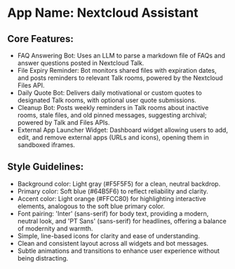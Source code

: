 # **App Name**: Nextcloud Assistant

## Core Features:

- FAQ Answering Bot: Uses an LLM to parse a markdown file of FAQs and answer questions posted in Nextcloud Talk.
- File Expiry Reminder: Bot monitors shared files with expiration dates, and posts reminders to relevant Talk rooms, powered by the Nextcloud Files API.
- Daily Quote Bot: Delivers daily motivational or custom quotes to designated Talk rooms, with optional user quote submissions.
- Cleanup Bot: Posts weekly reminders in Talk rooms about inactive rooms, stale files, and old pinned messages, suggesting archival; powered by Talk and Files APIs.
- External App Launcher Widget: Dashboard widget allowing users to add, edit, and remove external apps (URLs and icons), opening them in sandboxed iframes.

## Style Guidelines:

- Background color: Light gray (#F5F5F5) for a clean, neutral backdrop.
- Primary color: Soft blue (#64B5F6) to reflect reliability and clarity.
- Accent color: Light orange (#FFCC80) for highlighting interactive elements, analogous to the soft blue primary color.
- Font pairing: 'Inter' (sans-serif) for body text, providing a modern, neutral look, and 'PT Sans' (sans-serif) for headlines, offering a balance of modernity and warmth.
- Simple, line-based icons for clarity and ease of understanding.
- Clean and consistent layout across all widgets and bot messages.
- Subtle animations and transitions to enhance user experience without being distracting.